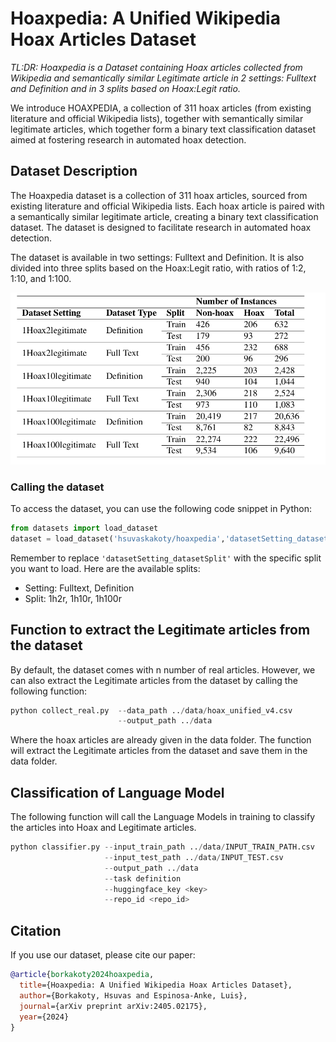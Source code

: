 # Hoaxpedia: A Unified Wikipedia Hoax Articles Dataset
_TL:DR: Hoaxpedia is a Dataset containing Hoax articles collected from Wikipedia and semantically similar Legitimate article in 2 settings: Fulltext and Definition and in 3 splits based on Hoax:Legit ratio._

We introduce HOAXPEDIA, a collection of 311 hoax articles (from existing literature and official Wikipedia lists), together with semantically similar legitimate articles, which together form a binary text classification dataset aimed at fostering research in automated hoax detection.


## Dataset Description

The Hoaxpedia dataset is a collection of 311 hoax articles, sourced from existing literature and official Wikipedia lists. Each hoax article is paired with a semantically similar legitimate article, creating a binary text classification dataset. The dataset is designed to facilitate research in automated hoax detection.

The dataset is available in two settings: Fulltext and Definition. It is also divided into three splits based on the Hoax:Legit ratio, with ratios of 1:2, 1:10, and 1:100.

![Dataset Description with the splits](dataset_description.png)

### Calling the dataset

To access the dataset, you can use the following code snippet in Python:

```python
from datasets import load_dataset
dataset = load_dataset('hsuvaskakoty/hoaxpedia','datasetSetting_datasetSplit')
```

Remember to replace `'datasetSetting_datasetSplit'` with the specific split you want to load. Here are the available splits:

- Setting: Fulltext, Definition
- Split: 1h2r, 1h10r, 1h100r

## Function to extract the Legitimate articles from the dataset

By default, the dataset comes with n number of real articles. However, we can also extract the Legitimate articles from the dataset by calling the following function:

```python
python collect_real.py  --data_path ../data/hoax_unified_v4.csv 
                        --output_path ../data
```

Where the hoax articles are already given in the data folder. The function will extract the Legitimate articles from the dataset and save them in the data folder.

## Classification of Language Model

The following function will call the Language Models in training to classify the articles into Hoax and Legitimate articles.

```python
python classifier.py --input_train_path ../data/INPUT_TRAIN_PATH.csv 
                     --input_test_path ../data/INPUT_TEST.csv 
                     --output_path ../data 
                     --task definition 
                     --huggingface_key <key> 
                     --repo_id <repo_id>

```



## Citation

If you use our dataset, please cite our paper:

```bibtex
@article{borkakoty2024hoaxpedia,
  title={Hoaxpedia: A Unified Wikipedia Hoax Articles Dataset},
  author={Borkakoty, Hsuvas and Espinosa-Anke, Luis},
  journal={arXiv preprint arXiv:2405.02175},
  year={2024}
}
```